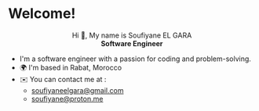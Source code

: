 # Welcome!

<div align="center">Hi 👋, My name is Soufiyane EL GARA</div>

<div style="font-weight: bold; text-align: center;"> 
Software Engineer
</div> 


* I'm a software engineer with a passion for coding and problem-solving.
* 🌍 I'm based in Rabat, Morocco
* ✉️ You can contact me at :
  * [soufiyaneelgara@gmail.com](mailto:soufiyaneelgara@gmail.com) 
  * [soufiyane@proton.me](soufiyane@proton.me)

  
